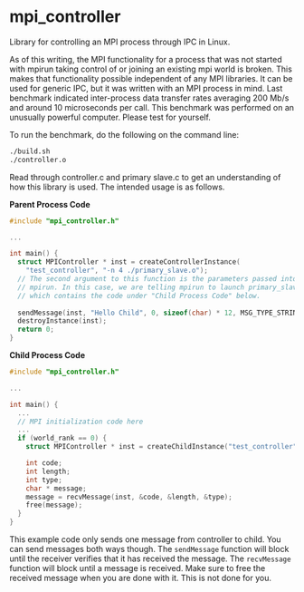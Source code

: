 # mpi_controller
Library for controlling an MPI process through IPC in Linux. 

As of this writing, the MPI functionality for a process that was not started with mpirun taking control of or joining an existing mpi world is broken. This makes that functionality possible independent of any MPI libraries. It can be used for generic IPC, but it was written with an MPI process in mind. Last benchmark indicated inter-process data transfer rates averaging 200 Mb/s and around 10 microseconds per call. This benchmark was performed on an unusually powerful computer. Please test for yourself.


To run the benchmark, do the following on the command line:

```sh
./build.sh
./controller.o
```

Read through controller.c and primary slave.c to get an understanding of how this library is used. The intended usage is as follows.

**Parent Process Code**
```c
#include "mpi_controller.h"

...

int main() {
  struct MPIController * inst = createControllerInstance(
    "test_controller", "-n 4 ./primary_slave.o");
  // The second argument to this function is the parameters passed into
  // mpirun. In this case, we are telling mpirun to launch primary_slave.o
  // which contains the code under "Child Process Code" below.
  
  sendMessage(inst, "Hello Child", 0, sizeof(char) * 12, MSG_TYPE_STRING);
  destroyInstance(inst);
  return 0;
}
```

**Child Process Code**
```c
#include "mpi_controller.h"

...

int main() {
  ...
  // MPI initialization code here
  ...
  if (world_rank == 0) {
    struct MPIController * inst = createChildInstance("test_controller");

    int code;
    int length;
    int type;
    char * message;
    message = recvMessage(inst, &code, &length, &type);
    free(message);
  }
}
```

This example code only sends one message from controller to child. You can send messages both ways though. The `sendMessage` function will block until the receiver verifies that it has received the message. The `recvMessage` function will block until a message is received. Make sure to free the received message when you are done with it. This is not done for you.
